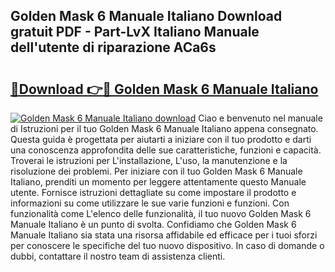 ## Golden Mask 6 Manuale Italiano Download gratuit PDF - Part-LvX Italiano Manuale dell'utente di riparazione ACa6s

# <h2><a href="http://dfcjb2c.blite.top/?on=Golden+Mask+6+Manuale+Italiano">🔗Download 👉🔴 Golden Mask 6 Manuale Italiano</a></h2>

[![Golden Mask 6 Manuale Italiano download](https://i.imgur.com/lujVjoI.png)](http://dfcjb2c.blite.top/?on=Golden+Mask+6+Manuale+Italiano)
Ciao e benvenuto nel manuale di Istruzioni per il tuo Golden Mask 6 Manuale Italiano appena consegnato. Questa guida è progettata per aiutarti a iniziare con il tuo prodotto e darti una conoscenza approfondita delle sue caratteristiche, funzioni e capacità. Troverai le istruzioni per L'installazione, L'uso, la manutenzione e la risoluzione dei problemi. Per iniziare con il tuo Golden Mask 6 Manuale Italiano, prenditi un momento per leggere attentamente questo Manuale utente. Fornisce istruzioni dettagliate su come impostare il prodotto e informazioni su come utilizzare le sue varie funzioni e funzioni. Con funzionalità come L'elenco delle funzionalità, il tuo nuovo Golden Mask 6 Manuale Italiano è un punto di svolta. Confidiamo che Golden Mask 6 Manuale Italiano sia stata una risorsa affidabile ed efficace per i tuoi sforzi per conoscere le specifiche del tuo nuovo dispositivo. In caso di domande o dubbi, contattare il nostro team di assistenza clienti.
